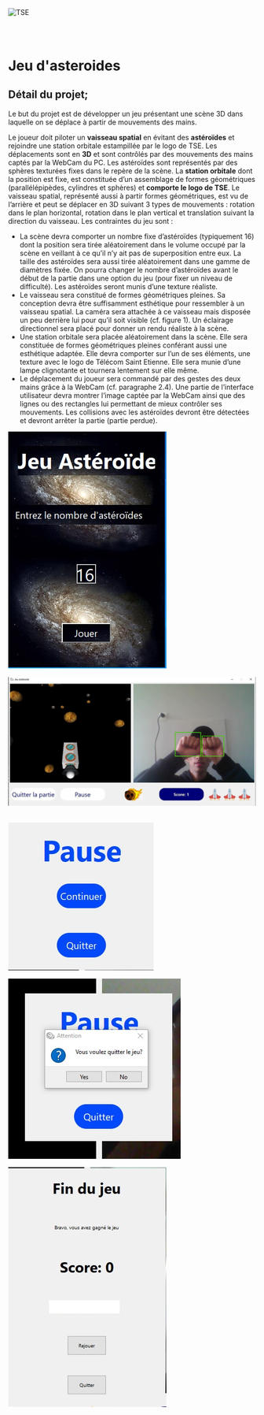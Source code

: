 <img style="float: left" width="100%" height="100" alt="TSE"  src="https://www.telecom-st-etienne.fr/wp-content/themes/telecom/asset/images/logo.svg">

# Jeu d'asteroides

## Détail du projet;
Le but du projet est de développer un jeu présentant une scène 3D dans
laquelle on se déplace à partir de mouvements des mains.

Le joueur doit piloter un **vaisseau spatial** en évitant des **astéroïdes** et rejoindre une station orbitale estampillée par le logo de TSE. Les déplacements sont en **3D** et sont contrôlés par des mouvements des mains
captés par la WebCam du PC. Les astéroïdes sont représentés par des sphères texturées fixes dans le repère de la scène. La **station orbitale** dont la position est fixe, est constituée d’un assemblage de formes
géométriques (parallélépipèdes, cylindres et sphères) et **comporte le logo de TSE**. Le vaisseau spatial, représenté aussi à partir formes géométriques, est vu de l’arrière et peut se déplacer en 3D suivant 3 types
de mouvements : rotation dans le plan horizontal, rotation dans le plan vertical et translation suivant la direction du vaisseau.
Les contraintes du jeu sont :

- La scène devra comporter un nombre fixe d’astéroïdes (typiquement 16) dont la position sera tirée aléatoirement dans le volume occupé par la scène en veillant à ce qu’il n’y ait pas de superposition entre eux. La taille des astéroïdes sera aussi tirée aléatoirement dans une gamme de diamètres fixée. On pourra changer le nombre d’astéroïdes avant le début de la partie dans une option du jeu (pour fixer un niveau de difficulté). Les astéroïdes seront munis d’une texture réaliste.
- Le vaisseau sera constitué de formes géométriques pleines. Sa conception devra être suffisamment esthétique pour ressembler à un vaisseau spatial. La caméra sera attachée à ce vaisseau mais disposée un peu derrière lui pour qu’il soit visible (cf. figure 1). Un éclairage directionnel sera placé pour donner un rendu réaliste à la scène.
- Une station orbitale sera placée aléatoirement dans la scène. Elle sera constituée de formes géométriques pleines conférant aussi une esthétique adaptée. Elle devra comporter sur l’un de ses éléments, une texture avec le logo de Télécom Saint Etienne. Elle sera munie d’une lampe clignotante et tournera lentement sur elle même.
- Le déplacement du joueur sera commandé par des gestes des deux mains grâce à la WebCam (cf. paragraphe 2.4). Une partie de l’interface utilisateur devra montrer l’image captée par la WebCam ainsi que des lignes ou des rectangles lui permettant de mieux contrôler ses mouvements. Les collisions avec les astéroïdes devront être détectées et devront arrêter la partie (partie perdue).

 ![Alt text](https://github.com/SABIR-ILYASS/Asteroides/blob/main/screen/interface1.jpg)
<img scr="https://github.com/SABIR-ILYASS/Asteroides/blob/main/screen/interface1.jpg">

![Alt text](https://github.com/SABIR-ILYASS/Asteroides/blob/main/screen/game.jpg)
<img scr="https://github.com/SABIR-ILYASS/Asteroides/blob/main/screen/game.jpg">

![Alt text](https://github.com/SABIR-ILYASS/Asteroides/blob/main/screen/pause.jpg)
<img scr="https://github.com/SABIR-ILYASS/Asteroides/blob/main/screen/pause.jpg">

![Alt text](https://github.com/SABIR-ILYASS/Asteroides/blob/main/screen/quitter.jpg)
<img scr="https://github.com/SABIR-ILYASS/Asteroides/blob/main/screen/quitter.jpg">

![Alt text](https://github.com/SABIR-ILYASS/Asteroides/blob/main/screen/findujeu.jpg)
<img scr="https://github.com/SABIR-ILYASS/Asteroides/blob/main/screen/findujeu.jpg">
